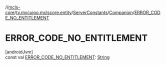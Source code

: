 //[mcls-core](../../../../index.md)/[tv.mycujoo.mclscore.entity](../../index.md)/[ServerConstants](../index.md)/[Companion](index.md)/[ERROR_CODE_NO_ENTITLEMENT](-e-r-r-o-r_-c-o-d-e_-n-o_-e-n-t-i-t-l-e-m-e-n-t.md)

# ERROR_CODE_NO_ENTITLEMENT

[androidJvm]\
const val [ERROR_CODE_NO_ENTITLEMENT](-e-r-r-o-r_-c-o-d-e_-n-o_-e-n-t-i-t-l-e-m-e-n-t.md): [String](https://kotlinlang.org/api/latest/jvm/stdlib/kotlin/-string/index.html)
